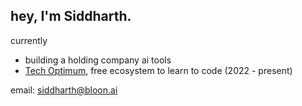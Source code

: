 
## hey, I'm Siddharth.
currently
-  building a holding company ai tools
-  [Tech Optimum](https://github.com/TechOptimum), free ecosystem to learn to code (2022 - present)

email: [siddharth@bloon.ai](mailto:siddharth@bloon.ai)


